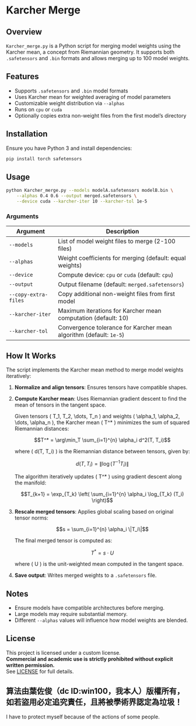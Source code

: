 # Karcher Merge

## Overview
`Karcher_merge.py` is a Python script for merging model weights using the Karcher mean, a concept from Riemannian geometry. It supports both `.safetensors` and `.bin` formats and allows merging up to 100 model weights.

## Features
- Supports `.safetensors` and `.bin` model formats
- Uses Karcher mean for weighted averaging of model parameters
- Customizable weight distribution via `--alphas`
- Runs on `cpu` or `cuda`
- Optionally copies extra non-weight files from the first model’s directory

## Installation
Ensure you have Python 3 and install dependencies:
```bash
pip install torch safetensors
```

## Usage
```bash
python Karcher_merge.py --models modelA.safetensors modelB.bin \
    --alphas 0.4 0.6 --output merged.safetensors \
    --device cuda --karcher-iter 10 --karcher-tol 1e-5
```

### Arguments
| Argument | Description |
|----------|-------------|
| `--models` | List of model weight files to merge (2-100 files) |
| `--alphas` | Weight coefficients for merging (default: equal weights) |
| `--device` | Compute device: `cpu` or `cuda` (default: `cpu`) |
| `--output` | Output filename (default: `merged.safetensors`) |
| `--copy-extra-files` | Copy additional non-weight files from first model |
| `--karcher-iter` | Maximum iterations for Karcher mean computation (default: 10) |
| `--karcher-tol` | Convergence tolerance for Karcher mean algorithm (default: `1e-5`) |

## How It Works
The script implements the Karcher mean method to merge model weights iteratively:

1. **Normalize and align tensors**: Ensures tensors have compatible shapes.
2. **Compute Karcher mean**: Uses Riemannian gradient descent to find the mean of tensors in the tangent space.

   Given tensors \( T_1, T_2, \dots, T_n \) and weights \( \alpha_1, \alpha_2, \dots, \alpha_n \), the Karcher mean \( T^* \) minimizes the sum of squared Riemannian distances:
   
   ```math
   T^* = \arg\min_T \sum_{i=1}^{n} \alpha_i d^2(T, T_i)
   ```
   
   where \( d(T, T_i) \) is the Riemannian distance between tensors, given by:
   
   ```math
   d(T, T_i) = \| \log(T^{-1} T_i) \|
   ```
   
   The algorithm iteratively updates \( T^* \) using gradient descent along the manifold:
   
   ```math
   T_{k+1} = \exp_{T_k} \left( \sum_{i=1}^{n} \alpha_i \log_{T_k} (T_i) \right)
   ```
   
3. **Rescale merged tensors**: Applies global scaling based on original tensor norms:
   
   ```math
   s = \sum_{i=1}^{n} \alpha_i \|T_i\|
   ```
   
   The final merged tensor is computed as:
   
   ```math
   T^* = s \cdot U
   ```
   
   where \( U \) is the unit-weighted mean computed in the tangent space.

4. **Save output**: Writes merged weights to a `.safetensors` file.

## Notes
- Ensure models have compatible architectures before merging.
- Large models may require substantial memory.
- Different `--alphas` values will influence how model weights are blended.

## License

This project is licensed under a custom license.  
**Commercial and academic use is strictly prohibited without explicit written permission.**  
See [LICENSE](./LICENSE) for full details.


## 算法由葉佐俊（dc ID:win100，我本人）版權所有，如若盜用必定追究責任，且將被學術界認定為垃圾！
I have to protect myself because of the actions of some people.

